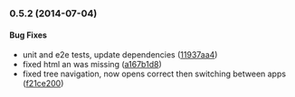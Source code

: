 <a name="0.5.2"></a>
### 0.5.2 (2014-07-04)


#### Bug Fixes

* unit and e2e tests, update dependencies ([11937aa4](https://github.com/litixsoft/baboon-frontend/commit/11937aa4d94b486be447a3e3de53e0c1a333891d))
* fixed html an </div> was missing ([a167b1d8](https://github.com/litixsoft/baboon-frontend/commit/a167b1d8cf321a082982ad30da13a80383377d4a))
* fixed tree navigation, now opens correct then switching between apps ([f21ce200](https://github.com/litixsoft/baboon-frontend/commit/f21ce2001a0160aa27a9cba5c26915018e2b42bc))






